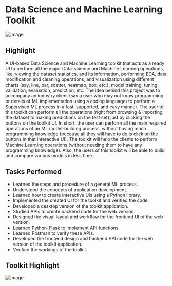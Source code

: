 # Data Science and Machine Learning Toolkit

![image](https://github.com/prathmeshlonkar10/Data-Science-and-Machine-Learning-Toolkit/assets/66990159/56ffda77-e0a7-4193-95ad-793038ba6c39)

## Highlight

A UI-based Data Science and Machine Learning toolkit that acts as a ready UI to perform all the major Data-science and Machine Learning operations, like, viewing the dataset statistics, and its information, performing EDA, data modification and cleaning operations, and visualization using different charts (say, line, bar, scatter, heatmap, box, etc.), model training, tuning, validation, evaluation, prediction, etc. The idea behind this project was to accompany an industry client (say a user who may not know programming or details of ML implementation using a coding language) to perform a Supervised ML process in a fast, supported, and easy manner. The user of this toolkit can perform all the operations (right from browsing & importing the dataset to making predictions on the test set) just by clicking the buttons on the toolkit UI. In short, the user can perform all the main required operations of an ML model-building process, without having much programming knowledge (because all they will have to do is click on the buttons in that interactive UI). The toolkit will help the clients to perform Machine Learning operations (without needing them to have any programming knowledge). Also, the users of this toolkit will be able to build and compare various models in less time. 


## Tasks Performed

- Learned the steps and procedure of a general ML process.
- Understood the concepts of application development.
- Learned how to create interactive UIs using a Python library.
- Implemented the created UI for the toolkit and verified the code.
- Developed a desktop version of the toolkit application.
- Studied APIs to create backend code for the web version.
- Designed the visual layout and workflow for the frontend UI of the web version.
- Learned Python-Flask to implement API functions.
- Learned Postman to verify these APIs.
- Developed the frontend design and backend API code for the web version of the toolkit application.
- Verified the workings of the toolkit.

## Toolkit Highlight

![image](https://github.com/prathmeshlonkar10/Data-Science-and-Machine-Learning-Toolkit/assets/66990159/3e4ddc84-fb71-4c1b-98a0-dd4072f74761)

